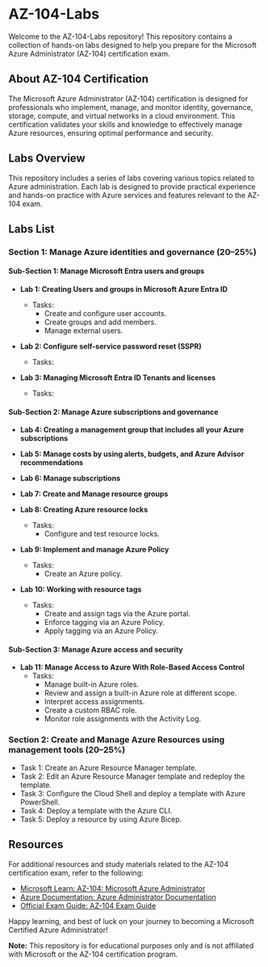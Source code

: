 # AZ-104-Labs

Welcome to the AZ-104-Labs repository! This repository contains a collection of hands-on labs designed to help you prepare for the Microsoft Azure Administrator (AZ-104) certification exam.

## About AZ-104 Certification

The Microsoft Azure Administrator (AZ-104) certification is designed for professionals who implement, manage, and monitor identity, governance, storage, compute, and virtual networks in a cloud environment. This certification validates your skills and knowledge to effectively manage Azure resources, ensuring optimal performance and security.

## Labs Overview

This repository includes a series of labs covering various topics related to Azure administration. Each lab is designed to provide practical experience and hands-on practice with Azure services and features relevant to the AZ-104 exam.

## Labs List

### Section 1: Manage Azure identities and governance (20–25%)

#### Sub-Section 1: Manage Microsoft Entra users and groups

- **Lab 1: Creating Users and groups in Microsoft Azure Entra ID**
  - Tasks:
    - Create and configure user accounts.
    - Create groups and add members.
    - Manage external users.

- **Lab 2: Configure self-service password reset (SSPR)**
  - Tasks:

- **Lab 3: Managing Microsoft Entra ID Tenants and licenses**
  - Tasks:

#### Sub-Section 2: Manage Azure subscriptions and governance

- **Lab 4: Creating a management group that includes all your Azure subscriptions**
- **Lab 5: Manage costs by using alerts, budgets, and Azure Advisor recommendations**
- **Lab 6: Manage subscriptions**
- **Lab 7: Create and Manage resource groups**
- **Lab 8: Creating Azure resource locks**
  - Tasks:
    - Configure and test resource locks.

- **Lab 9: Implement and manage Azure Policy**
  - Tasks:
    - Create an Azure policy.

- **Lab 10: Working with resource tags**
  - Tasks:
    - Create and assign tags via the Azure portal.
    - Enforce tagging via an Azure Policy.
    - Apply tagging via an Azure Policy.

#### Sub-Section 3: Manage Azure access and security

- **Lab 11: Manage Access to Azure With Role-Based Access Control**
  - Tasks:
    - Manage built-in Azure roles.
    - Review and assign a built-in Azure role at different scope.
    - Interpret access assignments.
    - Create a custom RBAC role.
    - Monitor role assignments with the Activity Log.

### Section 2: Create and Manage Azure Resources using management tools (20–25%)

- Task 1: Create an Azure Resource Manager template.
- Task 2: Edit an Azure Resource Manager template and redeploy the template.
- Task 3: Configure the Cloud Shell and deploy a template with Azure PowerShell.
- Task 4: Deploy a template with the Azure CLI.
- Task 5: Deploy a resource by using Azure Bicep.

## Resources

For additional resources and study materials related to the AZ-104 certification exam, refer to the following:

- [Microsoft Learn: AZ-104: Microsoft Azure Administrator](https://learn.microsoft.com/en-us/certifications/azure-administrator)
- [Azure Documentation: Azure Administrator Documentation](https://learn.microsoft.com/en-us/azure/?product=popular)
- [Official Exam Guide: AZ-104 Exam Guide](https://learn.microsoft.com/en-us/credentials/certifications/resources/study-guides/az-104)

Happy learning, and best of luck on your journey to becoming a Microsoft Certified Azure Administrator!

**Note:** This repository is for educational purposes only and is not affiliated with Microsoft or the AZ-104 certification program.
